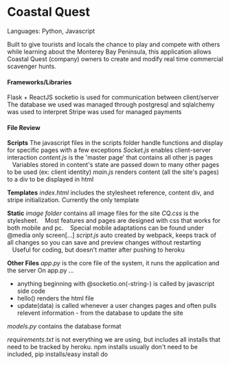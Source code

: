 # Coastal Quest
Languages: Python, Javascript

Built to give tourists and locals the chance to play and compete with others while learning about the Monterey Bay Peninsula, this application allows Coastal Quest (company) owners to create and modify real time commercial scavenger hunts.

#### Frameworks/Libraries
Flask + ReactJS 
socketio is used for communication between client/server
The database we used was managed through postgresql and sqlalchemy was used to interpret
Stripe was used for managed payments

#### File Review
**Scripts**
The javascript files in the scripts folder handle functions and display for specific pages with a few exceptions
*Socket.js*  enables client-server interaction
*content.js* is the 'master page' that contains all other js pages
&nbsp;&nbsp;&nbsp;Variables stored in content's state are passed down to many other pages to be used (ex: client identity)
*main.js* renders content (all the site's pages) to a div to be displayed in html

**Templates**
*index.html* includes the stylesheet reference, content div, and stripe initialization. Currently the only template

**Static**
*image folder* contains all image files for the site
*CQ.css* is the stylesheet.
&nbsp;&nbsp;&nbsp;Most features and pages are designed with css that works for both mobile and pc. 
&nbsp;&nbsp;&nbsp;Special mobile adaptations can be found under @media only screen[...] 
*script.js* auto created by webpack, keeps track of all changes so you can save and preview changes without restarting
&nbsp;&nbsp;&nbsp;Useful for coding, but doesn't matter after pushing to heroku

**Other Files**
*app.py* is the core file of the system, it runs the application and the server
On app.py ...
- anything beginning with @socketio.on(-string-) is called by javascript side code
- hello() renders the html file
- update<Page>(data) is called whenever a user changes pages and often pulls relevent information - from the database to update the site

*models.py* contains the database format

*requirements.txt* is not everything we are using, but includes all installs that need to be tracked by heroku. npm installs usually don't need to be included, pip installs/easy install do
